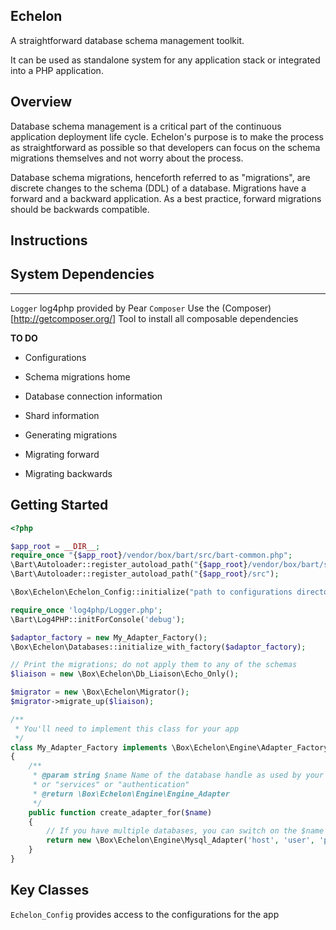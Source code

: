 Echelon
--------

A straightforward database schema management toolkit.

It can be used as standalone system for any application stack or integrated into a PHP application.

Overview
--------

Database schema management is a critical part of the continuous application deployment life cycle. Echelon's purpose is to make the process as straightforward as possible so that developers can focus on the schema migrations themselves and not worry about the process.

Database schema migrations, henceforth referred to as "migrations", are discrete changes to the schema (DDL) of a database. Migrations have a forward and a backward application. As a best practice, forward migrations should be backwards compatible.

Instructions
------------

System Dependencies
------------
------------
`Logger` log4php provided by Pear
`Composer` Use the (Composer)[http://getcomposer.org/] Tool to install all composable dependencies

__TO DO__
* Configurations
 * Schema migrations home
 * Database connection information
 * Shard information

* Generating migrations

* Migrating forward
* Migrating backwards

Getting Started
---------------

```php
<?php

$app_root = __DIR__;
require_once "{$app_root}/vendor/box/bart/src/bart-common.php";
\Bart\Autoloader::register_autoload_path("{$app_root}/vendor/box/bart/src");
\Bart\Autoloader::register_autoload_path("{$app_root}/src");

\Box\Echelon\Echelon_Config::initialize("path to configurations directory");

require_once 'log4php/Logger.php';
\Bart\Log4PHP::initForConsole('debug');

$adaptor_factory = new My_Adapter_Factory();
\Box\Echelon\Databases::initialize_with_factory($adaptor_factory);

// Print the migrations; do not apply them to any of the schemas
$liaison = new \Box\Echelon\Db_Liaison\Echo_Only();

$migrator = new \Box\Echelon\Migrator();
$migrator->migrate_up($liaison);

/**
 * You'll need to implement this class for your app
 */
class My_Adapter_Factory implements \Box\Echelon\Engine\Adapter_Factory
{
	/**
	 * @param string $name Name of the database handle as used by your app. E.g. "main"
	 * or "services" or "authentication"
	 * @return \Box\Echelon\Engine\Engine_Adapter
	 */
	public function create_adapter_for($name)
	{
	    // If you have multiple databases, you can switch on the $name here
		return new \Box\Echelon\Engine\Mysql_Adapter('host', 'user', 'password');
	}
}

```

Key Classes
-----------

`Echelon_Config` provides access to the configurations for the app




